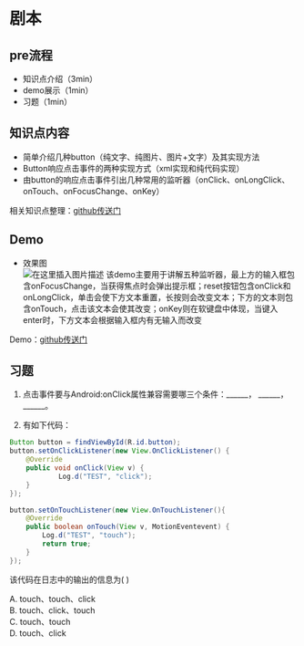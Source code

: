 # 剧本

## pre流程

- 知识点介绍（3min）
- demo展示（1min）
- 习题（1min）

## 知识点内容

- 简单介绍几种button（纯文字、纯图片、图片+文字）及其实现方法
- Button响应点击事件的两种实现方式（xml实现和纯代码实现）
- 由button的响应点击事件引出几种常用的监听器（onClick、onLongClick、onTouch、onFocusChange、onKey）  

相关知识点整理：[github传送门](https://github.com/AmarKingso/MAD/blob/master/MAD2020_Micro_Lecture/slide/ButtonLearning.md)

## Demo

- 效果图  
![在这里插入图片描述](https://img-blog.csdnimg.cn/20200407184204846.png?x-oss-process=image/watermark,type_ZmFuZ3poZW5naGVpdGk,shadow_10,text_aHR0cHM6Ly9ibG9nLmNzZG4ubmV0L2Rpb3NtYWlfa2luZ3Nv,size_16,color_FFFFFF,t_70)
该demo主要用于讲解五种监听器，最上方的输入框包含onFocusChange，当获得焦点时会弹出提示框；reset按钮包含onClick和onLongClick，单击会使下方文本重置，长按则会改变文本；下方的文本则包含onTouch，点击该文本会使其改变；onKey则在软键盘中体现，当键入enter时，下方文本会根据输入框内有无输入而改变  

Demo：[github传送门](https://github.com/AmarKingso/MAD/tree/master/MAD2020_Micro_Lecture/demo)

## 习题

1. 点击事件要与Android:onClick属性兼容需要哪三个条件：______， ______， ______。

2. 有如下代码：

```java
Button button = findViewById(R.id.button);
button.setOnClickListener(new View.OnClickListener() {
    @Override
    public void onClick(View v) {
            Log.d("TEST", "click");
    }
});

button.setOnTouchListener(new View.OnTouchListener(){
    @Override
    public boolean onTouch(View v, MotionEventevent) {
        Log.d("TEST", "touch");
        return true;
    }
});
```

该代码在日志中的输出的信息为( )  

A. touch、touch、click  
B. touch、click、touch  
C. touch、touch  
D. touch、click
